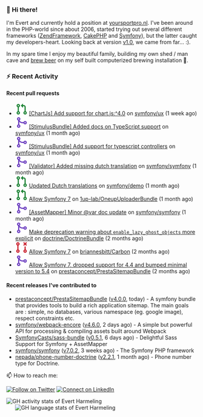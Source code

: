 ### :wave: Hi there!

<span>I'm Evert and currently hold a position at [yoursportpro.nl](https://yoursportpro.nl). I've been around in the PHP-world since about 2006, started trying out several different frameworks ([ZendFramework](https://framework.zend.com/), [CakePHP](https://cakephp.org/) and [Symfony](https://symfony.com/)), but the latter caught my developers-heart. Looking back at version [v1.0](https://symfony.com/blog/symfony-1-0-released), we came from far... :).</span>

<span>In my spare time I enjoy my beautiful family, building my own shed / man cave and [brew beer](https://untappd.com/desaeck) on my self built computerized brewing installation 🍺.</span>

### :zap: Recent Activity

#### Recent pull requests

- ![](./assets/pr-open.svg) [[ChartJs] Add support for chart.js:^4.0](https://github.com/symfony/ux/pull/1389) on [symfony/ux](https://github.com/symfony/ux) (1 week ago)
- ![](./assets/pr-merged.svg) [[StimulusBundle] Added docs on TypeScript support](https://github.com/symfony/ux/pull/1345) on [symfony/ux](https://github.com/symfony/ux) (1 month ago)
- ![](./assets/pr-merged.svg) [[StimulusBundle] Add support for typescript controllers](https://github.com/symfony/ux/pull/1335) on [symfony/ux](https://github.com/symfony/ux) (1 month ago)
- ![](./assets/pr-merged.svg) [[Validator] Added missing dutch translation](https://github.com/symfony/symfony/pull/53031) on [symfony/symfony](https://github.com/symfony/symfony) (1 month ago)
- ![](./assets/pr-open.svg) [Updated Dutch translations](https://github.com/symfony/demo/pull/1466) on [symfony/demo](https://github.com/symfony/demo) (1 month ago)
- ![](./assets/pr-open.svg) [Allow Symfony 7](https://github.com/1up-lab/OneupUploaderBundle/pull/436) on [1up-lab/OneupUploaderBundle](https://github.com/1up-lab/OneupUploaderBundle) (1 month ago)
- ![](./assets/pr-merged.svg) [[AssetMapper] Minor @var doc update](https://github.com/symfony/symfony/pull/52773) on [symfony/symfony](https://github.com/symfony/symfony) (1 month ago)
- ![](./assets/pr-merged.svg) [Make deprecation warning about `enable_lazy_ghost_objects` more explicit](https://github.com/doctrine/DoctrineBundle/pull/1731) on [doctrine/DoctrineBundle](https://github.com/doctrine/DoctrineBundle) (2 months ago)
- ![](./assets/pr-closed.svg) [Allow Symfony 7](https://github.com/briannesbitt/Carbon/pull/2888) on [briannesbitt/Carbon](https://github.com/briannesbitt/Carbon) (2 months ago)
- ![](./assets/pr-merged.svg) [Allow Symfony 7, dropped support for 4.4 and bumped minimal version to 5.4](https://github.com/prestaconcept/PrestaSitemapBundle/pull/324) on [prestaconcept/PrestaSitemapBundle](https://github.com/prestaconcept/PrestaSitemapBundle) (2 months ago)

#### Recent releases I've contributed to

- [prestaconcept/PrestaSitemapBundle](https://github.com/prestaconcept/PrestaSitemapBundle) ([v4.0.0](https://github.com/prestaconcept/PrestaSitemapBundle/releases/tag/v4.0.0), today) - A symfony bundle that provides tools to build a rich application sitemap. The main goals are : simple, no databases, various namespace (eg. google image), respect constraints etc.
- [symfony/webpack-encore](https://github.com/symfony/webpack-encore) ([v4.6.0](https://github.com/symfony/webpack-encore/releases/tag/v4.6.0), 2 days ago) - A simple but powerful API for processing &amp; compiling assets built around Webpack
- [SymfonyCasts/sass-bundle](https://github.com/SymfonyCasts/sass-bundle) ([v0.5.1](https://github.com/SymfonyCasts/sass-bundle/releases/tag/v0.5.1), 6 days ago) - Delightful Sass Support for Symfony &#43; AssetMapper
- [symfony/symfony](https://github.com/symfony/symfony) ([v7.0.2](https://github.com/symfony/symfony/releases/tag/v7.0.2), 3 weeks ago) - The Symfony PHP framework
- [nepada/phone-number-doctrine](https://github.com/nepada/phone-number-doctrine) ([v2.2.1](https://github.com/nepada/phone-number-doctrine/releases/tag/v2.2.1), 1 month ago) - Phone number type for Doctrine.



📫 How to reach me:

[![Follow on Twitter](https://img.shields.io/badge/--twitter?label=Twitter&logo=Twitter&style=social)](https://twitter.com/evertjes) [![Connect on LinkedIn](https://img.shields.io/badge/--linkedin?label=LinkedIn&logo=LinkedIn&style=social)](https://www.linkedin.com/in/evertharmeling)

<span style="margin-top: 6px;">
  <a style="all: unset;" href="https://github.com/anuraghazra/github-readme-stats">
    <img align="top" src="https://github-readme-stats.vercel.app/api?username=evertharmeling&show_icons=true&include_all_commits=true&theme=transparent&title_color=adbbc9&text_color=adbbc9&icon_color=619adc" alt="GH activity stats of Evert Harmeling" />
  </a>
</span>

<span style="position: relative; left: 23px;">
  <a style="all: unset;" href="https://github.com/anuraghazra/github-readme-stats">
    <img align="top" src="https://github-readme-stats.vercel.app/api/top-langs/?username=evertharmeling&theme=transparent&layout=compact&title_color=adbbc9&text_color=adbbc9&icon_color=619adc"  alt="GH language stats of Evert Harmeling"/>
  </a>
</span>
